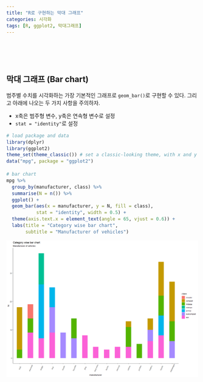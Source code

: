 ```yaml
---
title: "R로 구현하는 막대 그래프"
categories: 시각화
tags: [R, ggplot2, 막대그래프]
---
```


<div style="margin-bottom:100px;"></div>

## 막대 그래프 (Bar chart)

범주별 수치를 시각화하는 가장 기본적인 그래프로 `geom_bar()`로 구현할 수 있다. 그리고 아래에 나오는 두 가지 사항을 주의하자.

- x축은 범주형 변수, y축은 연속형 변수로 설정
- `stat = "identity"`로 설정

```r
# load package and data
library(dplyr)
library(ggplot2)
theme_set(theme_classic()) # set a classic-looking theme, with x and y axis lines and no grid lines
data("mpg", package = "ggplot2")

# bar chart 
mpg %>% 
  group_by(manufacturer, class) %>% 
  summarise(N = n()) %>% 
  ggplot() + 
  geom_bar(aes(x = manufacturer, y = N, fill = class), 
           stat = "identity", width = 0.5) + 
  theme(axis.text.x = element_text(angle = 65, vjust = 0.6)) + 
  labs(title = "Category wise bar chart", 
       subtitle = "Manufacturer of vehicles")
```

![](/public/img/2022-06-22-visualization-summary/bar_chart-1.png)
